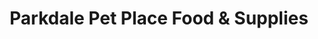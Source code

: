 ---
title: "Parkdale Pet Place Food & Supplies"
url: /waterloo/parkdale-pet-place-food-and-supplies/
shop: pet
---